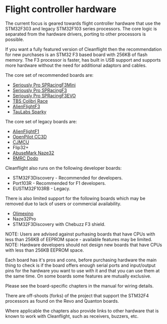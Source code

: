 # Flight controller hardware

The current focus is geared towards flight controller hardware that use the STM32F303 and legacy STM32F103 series processors.  The core logic is separated from the hardware drivers, porting to other processors is possible.

If you want a fully featured version of Cleanflight then the recommendation for new purchases is an STM32 F3 based board with 256KB of flash memory.  The F3 processor is faster, has built in USB support and supports more hardware without the need for additional adaptors and cables.

The core set of recommended boards are:

* [Seriously Pro SPRacingF3Mini](Board%20-%20SPRacingF3Mini.md)
* [Seriously Pro SPRacingF3](Board%20-%20SPRacingF3.md)
* [Seriously Pro SPRacingF3EVO](Board%20-%20SPRacingF3Evo.md)
* [TBS Colibri Race](Board%20-%20ColibriRace.md)
* [AlienFlightF3](Board%20-%20AlienFlight.md)
* [TauLabs Sparky](Board%20-%20Sparky.md)

The core set of legacy boards are:

* [AlienFlightF1](Board%20-%20AlienFlight.md)
* [OpenPilot CC3D](Board%20-%20CC3D.md)
* [CJMCU](Board%20-%20CJMCU.md)
* Flip32+
* [AbuseMark Naze32](Board%20-%20Naze32.md)
* [RMRC Dodo](Board%20-%20RMDO.md)

Cleanflight also runs on the following developer boards:

* STM32F3Discovery - Recommended for developers.
* Port103R - Recommended for F1 developers.
* EUSTM32F103RB - Legacy.

There is also limited support for the following boards which may be removed due to lack of users or commercial availability.
 
* [Olimexino](Board%20-%20Olimexino.md)
* Naze32Pro
* STM32F3Discovery with Chebuzz F3 shield.

NOTE: Users are advised against purhasing boards that have CPUs with less than 256KB of EEPROM space - available features may be limited.
NOTE: Hardware developers should not design new boards that have CPUs with less than 256KB EEPROM space. 

Each board has it's pros and cons, before purchasing hardware the main thing to check is if the board offers enough serial ports and input/output pins for the hardware you want to use with it and that you can use them at the same time.  On some boards some features are mutually exclusive.

Please see the board-specific chapters in the manual for wiring details.

There are off-shoots (forks) of the project that support the STM32F4 processors as found on the Revo and Quanton boards.

Where applicable the chapters also provide links to other hardware that is known to work with Cleanflight, such as receivers, buzzers, etc.

